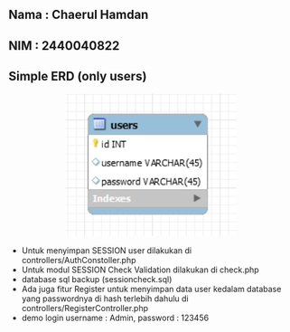 ## Nama : Chaerul Hamdan
## NIM : 2440040822

## Simple ERD (only users)
<p align="center"><img src="./erd.png" alt="Build Status"></p>

- Untuk menyimpan SESSION user dilakukan di controllers/AuthConstoller.php 
- Untuk modul SESSION Check Validation dilakukan di check.php
- database sql backup (sessioncheck.sql)
- Ada juga fitur Register  untuk menyimpan data user kedalam database yang passwordnya di hash terlebih dahulu
di controllers/RegisterController.php
- demo login username : Admin, password : 123456 